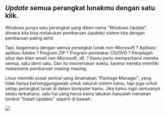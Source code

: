 <?php require("../../entete.php"); ?> <?php require("../../base.php"); ?> 

<div id="corps">

<h2><i>Update</i> semua perangkat lunakmu dengan satu klik.</h2>

<p>Windows punya satu perangkat yang diberi nama "Windows Update", dimana kita bisa melakukan pembaruan <i>(update)</i> sistem kita dengan pembaruan paling akhir.</p>

</p>Tapi, bagaimana dengan semua perangkat lunak non-Microsoft ? Aplikasi-aplikasi Adobe ? Program ZIP ? Program pembakar CD/DVD ? Penjelajah situs dan klien email non-Microsoft, dll. ? Kamu perlu memperbarui mereka semua, satu demi satu. Dan itu memerlukan waktu, karena mereka memiliki mekanisme pembaruan masing-masing.</p>

<p>Linux memiliki pusat sentral yang dinamakan "Package Manager", yang tidak hanya bertanggungjawab untuk seluruh sistem kamu, tapi juga untuk setiap perangkat lunak di dalam komputer kamu. Jika kamu ingin <i>semuanya</i> selalu terbaharui, satu hal yang harus kamu lakukan hanyalah menekan tombol "Install Updates" seperti di bawah :</p>

<img src="Images/global_update.png" />

</div>


